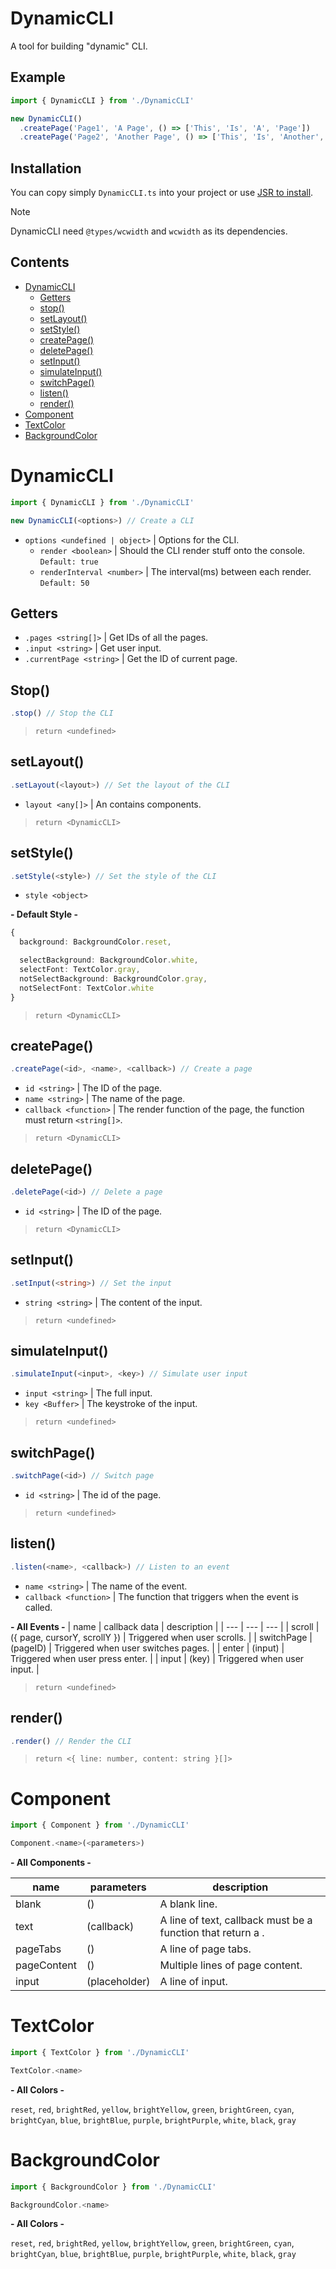 # DynamicCLI
A tool for building "dynamic" CLI.

## Example
```ts
import { DynamicCLI } from './DynamicCLI'

new DynamicCLI()
  .createPage('Page1', 'A Page', () => ['This', 'Is', 'A', 'Page'])
  .createPage('Page2', 'Another Page', () => ['This', 'Is', 'Another', 'Page'])
```

## Installation
You can copy simply `DynamicCLI.ts` into your project or use [JSR to install](https://jsr.io/@lightbery/dynamic-cli).

> [!Note]
> DynamicCLI need `@types/wcwidth` and `wcwidth` as its dependencies.

## Contents
* [DynamicCLI](#dynamiccli)
  * [Getters](#getters)
  * [stop()](#stop)
  * [setLayout()](#setlayout)
  * [setStyle()](#setstyle)
  * [createPage()](#createpage)
  * [deletePage()](#deletepage)
  * [setInput()](#setinput)
  * [simulateInput()](#simulateinput)
  * [switchPage()](#switchpage)
  * [listen()](#listen)
  * [render()](#render)
* [Component](#component)
* [TextColor](#textcolor)
* [BackgroundColor](#backgroundcolor)

# DynamicCLI
```ts
import { DynamicCLI } from './DynamicCLI'

new DynamicCLI(<options>) // Create a CLI
```
* `options <undefined | object>` | Options for the CLI.
  * `render <boolean>` | Should the CLI render stuff onto the console. `Default: true`
  * `renderInterval <number>` | The interval(ms) between each render. `Default: 50`

## Getters
 * `.pages <string[]>` | Get IDs of all the pages.
 * `.input <string>` | Get user input.
 * `.currentPage <string>` | Get the ID of current page.

## Stop()
```ts
.stop() // Stop the CLI
```

> `return <undefined>`

## setLayout()
```ts
.setLayout(<layout>) // Set the layout of the CLI
```
* `layout <any[]>` | An <array> contains components.

> `return <DynamicCLI>`

## setStyle()
```ts
.setStyle(<style>) // Set the style of the CLI
```
* `style <object>`

**- Default Style -**
```ts
{
  background: BackgroundColor.reset,

  selectBackground: BackgroundColor.white,
  selectFont: TextColor.gray,
  notSelectBackground: BackgroundColor.gray,
  notSelectFont: TextColor.white
}
```

> `return <DynamicCLI>`

## createPage()
```ts
.createPage(<id>, <name>, <callback>) // Create a page
```
* `id <string>` | The ID of the page.
* `name <string>` | The name of the page.
* `callback <function>` | The render function of the page, the function must return `<string[]>`.

> `return <DynamicCLI>`

## deletePage()
```ts
.deletePage(<id>) // Delete a page
```
* `id <string>` | The ID of the page.

> `return <DynamicCLI>`

## setInput()
```ts
.setInput(<string>) // Set the input
```
* `string <string>` | The content of the input.

> `return <undefined>`

## simulateInput()
```ts
.simulateInput(<input>, <key>) // Simulate user input
```
* `input <string>` | The full input.
* `key <Buffer>` | The keystroke of the input.

> `return <undefined>`

## switchPage()
```ts
.switchPage(<id>) // Switch page
```
* `id <string>` | The id of the page.

> `return <undefined>`

## listen()
```ts
.listen(<name>, <callback>) // Listen to an event
```
* `name <string>` | The name of the event.
* `callback <function>` | The function that triggers when the event is called.

**- All Events -**
| name       | callback data                | description                         |
| ---        | ---                          | ---                                 |
| scroll     | ({ page, cursorY, scrollY }) | Triggered when user scrolls.        |
| switchPage | (pageID)                     | Triggered when user switches pages. |
| enter      | (input)                      | Triggered when user press enter.    |
| input      | (key)                        | Triggered when user input.          |

> `return <undefined>`

## render()
```ts
.render() // Render the CLI
```

> `return <{ line: number, content: string }[]>`

# Component
```ts
import { Component } from './DynamicCLI'

Component.<name>(<parameters>)
```
**- All Components -**

| name        | parameters    | description                                                         |
| ---         | ---           | ---                                                                 |
| blank       | ()            | A blank line.                                                       |
| text        | (callback)    | A line of text, callback must be a function that return a <string>. |
| pageTabs    | ()            | A line of page tabs.                                                |
| pageContent | ()            | Multiple lines of page content.                                     |
| input       | (placeholder) | A line of input.                                                    |

# TextColor
```ts
import { TextColor } from './DynamicCLI'

TextColor.<name>
```

**- All Colors -**

`reset`, `red`, `brightRed`, `yellow`, `brightYellow`, `green`, `brightGreen`, `cyan`, `brightCyan`, `blue`, `brightBlue`, `purple`, `brightPurple`, `white`, `black`, `gray`

# BackgroundColor
```ts
import { BackgroundColor } from './DynamicCLI'

BackgroundColor.<name>
```

**- All Colors -**

`reset`, `red`, `brightRed`, `yellow`, `brightYellow`, `green`, `brightGreen`, `cyan`, `brightCyan`, `blue`, `brightBlue`, `purple`, `brightPurple`, `white`, `black`, `gray`
